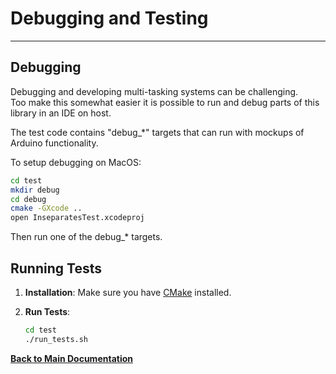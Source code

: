 # Debugging and Testing

---

## Debugging

Debugging and developing multi-tasking systems can be challenging.<br/>
Too make this somewhat easier it is possible to run and debug parts of this library in an IDE on host.

The test code contains "debug_*" targets that can run with mockups of Arduino functionality.

To setup debugging on MacOS:

```bash
cd test
mkdir debug
cd debug
cmake -GXcode ..
open InseparatesTest.xcodeproj
```

Then run one of the debug_* targets.

## Running Tests

1. **Installation**: Make sure you have [CMake](https://cmake.org) installed.
2. **Run Tests**:

   ```bash
   cd test
   ./run_tests.sh
   ```

**[Back to Main Documentation](../README.md)**
